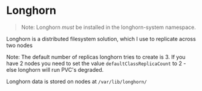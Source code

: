 # Longhorn

> Note: Longhorn _must_ be installed in the longhorn-system namespace.

Longhorn is a distributed filesystem solution, which I use to replicate across two nodes

Note: The default number of replicas longhorn tries to create is 3. If you have 2 nodes you need to set the value `defaultClassReplicaCount` to 2 - else longhorn will run PVC's degraded.

Longhorn data is stored on nodes at `/var/lib/longhorn/`
